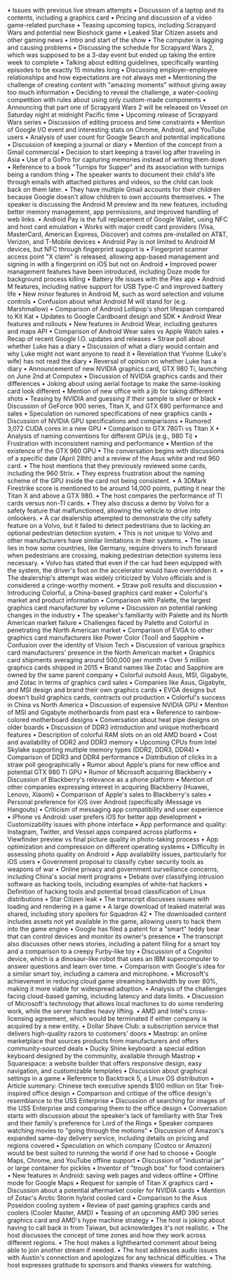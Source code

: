 • Issues with previous live stream attempts
• Discussion of a laptop and its contents, including a graphics card
• Pricing and discussion of a video game-related purchase
• Teasing upcoming topics, including Scrapyard Wars and potential new Bioshock game
• Leaked Star Citizen assets and other gaming news
• Intro and start of the show
• The computer is lagging and causing problems
• Discussing the schedule for Scrapyard Wars 2, which was supposed to be a 3-day event but ended up taking the entire week to complete
• Talking about editing guidelines, specifically wanting episodes to be exactly 15 minutes long
• Discussing employer-employee relationships and how expectations are not always met
• Mentioning the challenge of creating content with "amazing moments" without giving away too much information
• Deciding to reveal the challenge, a water-cooling competition with rules about using only custom-made components
• Announcing that part one of Scrapyard Wars 2 will be released on Vessel on Saturday night at midnight Pacific time
• Upcoming release of Scrapyard Wars series
• Discussion of editing process and time constraints
• Mention of Google I/O event and interesting stats on Chrome, Android, and YouTube users
• Analysis of user count for Google Search and potential implications
• Discussion of keeping a journal or diary
• Mention of the concept from a Gmail commercial
• Decision to start keeping a travel log after traveling in Asia
• Use of a GoPro for capturing memories instead of writing them down
• Reference to a book "Turnips for Supper" and its association with turnips being a random thing
• The speaker wants to document their child's life through emails with attached pictures and videos, so the child can look back on them later.
• They have multiple Gmail accounts for their children because Google doesn't allow children to own accounts themselves.
• The speaker is discussing the Android M preview and its new features, including better memory management, app permissions, and improved handling of web links.
• Android Pay is the full replacement of Google Wallet, using NFC and host card emulation
• Works with major credit card providers (Visa, MasterCard, American Express, Discover) and comes pre-installed on AT&T, Verizon, and T-Mobile devices
• Android Pay is not limited to Android M devices, but NFC through fingerprint support is
• Fingerprint scanner access point "X claim" is released, allowing app-based management and signing in with a fingerprint on iOS but not on Android
• Improved power management features have been introduced, including Doze mode for background process killing
• Battery life issues with the Plex app
• Android M features, including native support for USB Type-C and improved battery life
• New minor features in Android M, such as word selection and volume controls
• Confusion about what Android M will stand for (e.g. Marshmallow)
• Comparison of Android Lollipop's short lifespan compared to Kit Kat
• Updates to Google Cardboard design and SDK
• Android Wear features and rollouts
• New features in Android Wear, including gestures and maps API
• Comparison of Android Wear sales vs Apple Watch sales
• Recap of recent Google I.O. updates and releases
• Straw poll about whether Luke has a diary
• Discussion of what a diary would contain and why Luke might not want anyone to read it
• Revelation that Yvonne (Luke's wife) has not read the diary
• Reversal of opinion on whether Luke has a diary
• Announcement of new NVIDIA graphics card, GTX 980 Ti, launching on June 2nd at Computex
• Discussion of NVIDIA graphics cards and their differences
• Joking about using aerial footage to make the same-looking card look different
• Mention of new office with a jib for taking different shots
• Teasing by NVIDIA and guessing if their sample is silver or black
• Discussion of GeForce 900 series, Titan X, and GTX 690 performance and sales
• Speculation on rumored specifications of new graphics cards
• Discussion of NVIDIA GPU specifications and comparisons
• Rumored 3,072 CUDA cores in a new GPU
• Comparison to GTX 780Ti vs Titan X
• Analysis of naming conventions for different GPUs (e.g., 980 Ti)
• Frustration with inconsistent naming and performance
• Mention of the existence of the GTX 960 GPU
• The conversation begins with discussions of a specific date (April 28th) and a review of the Asus white and red 960 card.
• The host mentions that they previously reviewed some cards, including the 960 Strix.
• They express frustration about the naming scheme of the GPU inside the card not being consistent.
• A 3DMark Firestrike score is mentioned to be around 14,000 points, putting it near the Titan X and above a GTX 980.
• The host compares the performance of TI cards versus non-TI cards.
• They also discuss a demo by Volvo for a safety feature that malfunctioned, allowing the vehicle to drive into onlookers.
• A car dealership attempted to demonstrate the city safety feature on a Volvo, but it failed to detect pedestrians due to lacking an optional pedestrian detection system.
• This is not unique to Volvo and other manufacturers have similar limitations in their systems.
• The issue lies in how some countries, like Germany, require drivers to inch forward when pedestrians are crossing, making pedestrian detection systems less necessary.
• Volvo has stated that even if the car had been equipped with the system, the driver's foot on the accelerator would have overridden it.
• The dealership's attempt was widely criticized by Volvo officials and is considered a cringe-worthy moment.
• Straw poll results and discussion
• Introducing Colorful, a China-based graphics card maker
• Colorful's market and product information
• Comparison with Palette, the largest graphics card manufacturer by volume
• Discussion on potential ranking changes in the industry
• The speaker's familiarity with Palette and its North American market failure
• Challenges faced by Palette and Colorful in penetrating the North American market
• Comparison of EVGA to other graphics card manufacturers like Power Color (Tool) and Sapphire
• Confusion over the identity of Vision Tech
• Discussion of various graphics card manufacturers' presence in the North American market
• Graphics card shipments averaging around 500,000 per month
• Over 5 million graphics cards shipped in 2015
• Brand names like Zotac and Sapphire are owned by the same parent company
• Colorful outsold Asus, MSI, Gigabyte, and Zotac in terms of graphics card sales
• Companies like Asus, Gigabyte, and MSI design and brand their own graphics cards
• EVGA designs but doesn't build graphics cards, contracts out production
• Colorful's success in China vs North America
• Discussion of expensive NVIDIA GPU
• Mention of MSI and Gigabyte motherboards from past era
• Reference to rainbow-colored motherboard designs
• Conversation about heat pipe designs on older boards
• Discussion of DDR3 introduction and unique motherboard features
• Description of colorful RAM slots on an old AMD board
• Cost and availability of DDR2 and DDR3 memory
• Upcoming CPUs from Intel Skylake supporting multiple memory types (DDR2, DDR3, DDR4)
• Comparison of DDR3 and DDR4 performance
• Distribution of clicks in a straw poll geographically
• Rumor about Apple's plans for new office and potential GTX 980 Ti GPU
• Rumor of Microsoft acquiring Blackberry
• Discussion of Blackberry's relevance as a phone platform
• Mention of other companies expressing interest in acquiring Blackberry (Huawei, Lenovo, Xiaomi)
• Comparison of Apple's sales to Blackberry's sales
• Personal preference for iOS over Android (specifically iMessage vs Hangouts)
• Criticism of messaging app compatibility and user experience
• iPhone vs Android: user prefers iOS for better app development
• Customizability issues with phone interface
• App performance and quality: Instagram, Twitter, and Vessel apps compared across platforms
• Viewfinder preview vs final picture quality in photo-taking process
• App optimization and compression on different operating systems
• Difficulty in assessing photo quality on Android
• App availability issues, particularly for iOS users
• Government proposal to classify cyber security tools as weapons of war
• Online privacy and government surveillance concerns, including China's social merit programs
• Debate over classifying intrusion software as hacking tools, including examples of white-hat hackers
• Definition of hacking tools and potential broad classification of Linux distributions
• Star Citizen leak
• The transcript discusses issues with loading and rendering in a game
• A large download of leaked material was shared, including story spoilers for Squadron 42
• The downloaded content includes assets not yet available in the game, allowing users to hack them into the game engine
• Google has filed a patent for a "smart" teddy bear that can control devices and monitor its owner's presence
• The transcript also discusses other news stories, including a patent filing for a smart toy and a comparison to a creepy Furby-like toy
• Discussion of a Cognitoi device, which is a dinosaur-like robot that uses an IBM supercomputer to answer questions and learn over time.
• Comparison with Google's idea for a similar smart toy, including a camera and microphone.
• Microsoft's achievement in reducing cloud game streaming bandwidth by over 80%, making it more viable for widespread adoption.
• Analysis of the challenges facing cloud-based gaming, including latency and data limits.
• Discussion of Microsoft's technology that allows local machines to do some rendering work, while the server handles heavy lifting.
• AMD and Intel's cross-licensing agreement, which would be terminated if either company is acquired by a new entity.
• Dollar Shave Club: a subscription service that delivers high-quality razors to customers' doors
• Mastrop: an online marketplace that sources products from manufacturers and offers community-sourced deals
• Ducky Shine keyboard: a special edition keyboard designed by the community, available through Mastrop
• Squarespace: a website builder that offers responsive design, easy navigation, and customizable templates
• Discussion about graphical settings in a game
• Reference to Backtrack 5, a Linux OS distribution
• Article summary: Chinese tech executive spends $100 million on Star Trek-inspired office design
• Comparison and critique of the office design's resemblance to the USS Enterprise
• Discussion of searching for images of the USS Enterprise and comparing them to the office design
• Conversation starts with discussion about the speaker's lack of familiarity with Star Trek and their family's preference for Lord of the Rings
• Speaker compares watching movies to "going through the motions"
• Discussion of Amazon's expanded same-day delivery service, including details on pricing and regions covered
• Speculation on which company (Costco or Amazon) would be best suited to running the world if one had to choose
• Google Maps, Chrome, and YouTube offline support
• Discussion of "industrial jar" or large container for pickles
• Inventor of "trough box" for food containers
• New features in Android: saving web pages and videos offline
• Offline mode for Google Maps
• Request for sample of Titan X graphics card
• Discussion about a potential aftermarket cooler for NVIDIA cards
• Mention of Zotac's Arctic Storm hybrid cooled card
• Comparison to the Asus Poseidon cooling system
• Review of past gaming graphics cards and coolers (Cooler Master, AMD)
• Teasing of an upcoming AMD 390 series graphics card and AMD's hype machine strategy
• The host is joking about having to call back in from Taiwan, but acknowledges it's not realistic.
• The host discusses the concept of time zones and how they work across different regions.
• The host makes a lighthearted comment about being able to join another stream if needed.
• The host addresses audio issues with Austin's connection and apologizes for any technical difficulties.
• The host expresses gratitude to sponsors and thanks viewers for watching.